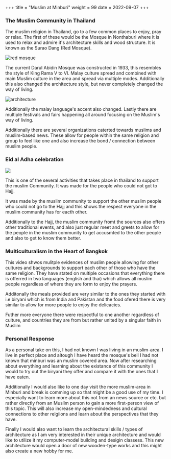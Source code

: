 +++
title = "Muslim at Minburi"
weight = 99
date = 2022-09-07
+++

### The Muslim Community in Thailand

The muslim religion in Thailand, go to a few common places to enjoy, pray or relax. The first of these would be the Mosque in Nonthaburi where it is used to relax and admire it's architecture skills and wood structure. It is known as the Surao Dang (Red Mosque).

![red mosque](https://static.bangkokpost.com/media/content/dcx/2016/03/28/1639548.jpg)

The current Darul Abidin Mosque was constructed in 1933, this resembles the style of King Rama V to VI. Malay culture spread and combined with main Muslim culture in the area and spread via multiple modes. Additionally this also changed the architecture style, but never completely changed the way of living.

![architecture](https://static.bangkokpost.com/media/content/20160328/1640296.jpg)

Additionally the malay language's accent also changed. Lastly there are multiple festivals and fairs happening all around focusing on the Muslim's way of living.

Additionally there are several organizations caterted towards muslims and muslim-based news. These allow for people within the same religion and group to feel like one and also increase the bond / connection between muslim people.

### Eid al Adha celebration

![](https://thaipbs-world.s3.ap-southeast-1.amazonaws.com/thaipbsworld/wp-content/uploads/2020/07/31131007/%E0%B8%A7%E0%B8%B1%E0%B8%99%E0%B8%AD%E0%B8%B5%E0%B8%94-%E0%B8%A5%E0%B8%87%E0%B9%80%E0%B8%A7%E0%B9%87%E0%B8%9A%E0%B9%84%E0%B8%8B%E0%B9%96%E0%B9%8C_200731_2.jpg)

This is one of the several activities that takes place in thailand to support the muslim Community. It was made for the people who could not got to Hajj.

It was made by the muslim community to support the other muslim people who could not go to the Hajj and this shows the respect everyone in the muslim community has for eacth other.

Additionally to the Hajj, the muslim community fromt the sources also offers other traditional events, and also just regular meet and greets to allow for the people in the muslim community to get accusmted to the other people and also to get to know them better.

### Multiculturalism in the Heart of Bangkok

This video shwos mulitple evidences of muslim people allowing for other cultures and backgrounds to support each other of those who have the same religion. They have stated on multiple occasions that everything there is offerred in two languages (english and thai) which allows all muslim people regardless of where they are form to enjoy the prayers.

Additonally the meals provided are very similar to the ones they started with i.e biryani which is from India and Pakistan and the food ofered there is very similar to allow for more people to enjoy the delicacies.

Futher more everyone there were respectful to one another regardless of culture, and countries they are from but rather united by a singular faith in Muslim

### Personal Response

As a personal take on this, I had not known I was living in an muslim-area. I live in perfect place and altough I have heard the mosque's bell I had not known that minburi was an muslim covered area. Now after researching about everything and learning about the existance of this community I would to try out the biryani they offer and compare it with the ones that I have eaten.

Additionally I would also like to one day visit the more muslim-area in Minburi and break is comming up so that might be a good use of my time. I especially want to learn more about this not from an news source or etc. but rather directly from an Muslim person to gain a more first-person view of this topic. This will also increase my open-mindedness and cultural connections to other relgiions and learn about the perspectives that they have.

Finally I would also want to learn the architectural skills / types of architecture as I am very interested in their unique architecture and would like to utilize it my computer-model building and desigin classess. This new architecture would open a door of new wooden-type works and this might also create a new hobby for me.
